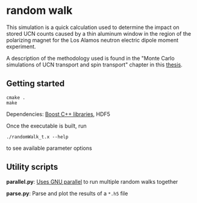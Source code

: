 # random walk

This simulation is a quick calculation used to determine the impact on stored UCN counts caused by a thin aluminum window in the region of the polarizing magnet for the Los Alamos neutron electric dipole moment experiment.

A description of the methodology used is found in the "Monte Carlo simulations of UCN transport and spin transport" chapter in this [thesis](https://github.com/dougUCN/thesis).

## Getting started

```
cmake .
make
```

Dependencies: [Boost C++ libraries](https://www.boost.org/), HDF5

Once the executable is built, run

```
./randomWalk_t.x --help
```

to see available parameter options

## Utility scripts

**parallel.py**: [Uses GNU parallel](https://www.gnu.org/software/parallel/) to run multiple random walks together

**parse.py**: Parse and plot the results of a `*.h5` file
